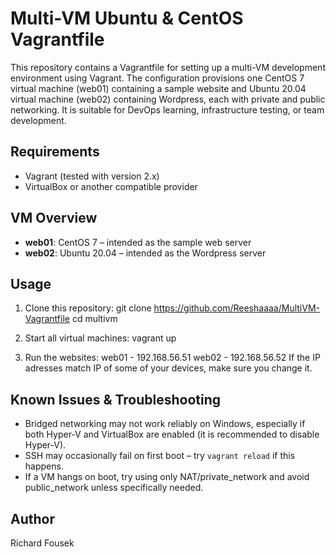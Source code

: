 Multi-VM Ubuntu & CentOS Vagrantfile
====================================

This repository contains a Vagrantfile for setting up a multi-VM development environment using Vagrant. The configuration provisions one CentOS 7 virtual machine (web01) containing a sample website and Ubuntu 20.04 virtual machine (web02) containing Wordpress, each with private and public networking. It is suitable for DevOps learning, infrastructure testing, or team development.

Requirements
------------

- Vagrant (tested with version 2.x)
- VirtualBox or another compatible provider

VM Overview
-----------

- **web01**: CentOS 7 – intended as the sample web server
- **web02**: Ubuntu 20.04 – intended as the Wordpress server

Usage
-----

1. Clone this repository:
    git clone https://github.com/Reeshaaaa/MultiVM-Vagrantfile
    cd multivm

2. Start all virtual machines:
    vagrant up

3. Run the websites:
    web01 - 192.168.56.51
    web02 - 192.168.56.52
    If the IP adresses match IP of some of your devices, make sure you change it.

Known Issues & Troubleshooting
-----------------------------

- Bridged networking may not work reliably on Windows, especially if both Hyper-V and VirtualBox are enabled (it is recommended to disable Hyper-V).
- SSH may occasionally fail on first boot – try `vagrant reload` if this happens.
- If a VM hangs on boot, try using only NAT/private_network and avoid public_network unless specifically needed.

Author
------

Richard Fousek